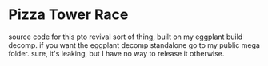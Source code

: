 # Pizza Tower Race
source code for this pto revival sort of thing, built on my eggplant build decomp.
if you want the eggplant decomp standalone go to my public mega folder. sure, it's leaking, but I have no way to release it otherwise.
